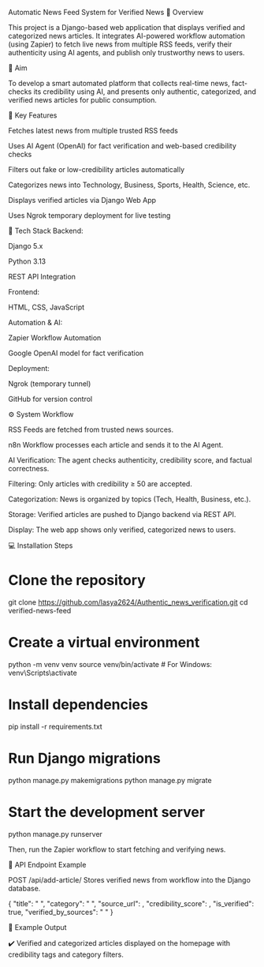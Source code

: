 Automatic News Feed System for Verified News
🚀 Overview

This project is a Django-based web application that displays verified and categorized news articles. It integrates AI-powered workflow automation (using Zapier) to fetch live news from multiple RSS feeds, verify their authenticity using AI agents, and publish only trustworthy news to users.

🎯 Aim

To develop a smart automated platform that collects real-time news, fact-checks its credibility using AI, and presents only authentic, categorized, and verified news articles for public consumption.

🧠 Key Features

Fetches latest news from multiple trusted RSS feeds

Uses AI Agent (OpenAI) for fact verification and web-based credibility checks

Filters out fake or low-credibility articles automatically

Categorizes news into Technology, Business, Sports, Health, Science, etc.

Displays verified articles via Django Web App

Uses Ngrok temporary deployment for live testing

🧩 Tech Stack
Backend:

Django 5.x

Python 3.13

REST API Integration

Frontend:

HTML, CSS, JavaScript

Automation & AI:

Zapier Workflow Automation

Google OpenAI model for fact verification

Deployment:

Ngrok (temporary tunnel)

GitHub for version control

⚙️ System Workflow

RSS Feeds are fetched from trusted news sources.

n8n Workflow processes each article and sends it to the AI Agent.

AI Verification: The agent checks authenticity, credibility score, and factual correctness.

Filtering: Only articles with credibility ≥ 50 are accepted.

Categorization: News is organized by topics (Tech, Health, Business, etc.).

Storage: Verified articles are pushed to Django backend via REST API.

Display: The web app shows only verified, categorized news to users.

💻 Installation Steps
# Clone the repository
git clone https://github.com/lasya2624/Authentic_news_verification.git
cd verified-news-feed

# Create a virtual environment
python -m venv venv
source venv/bin/activate   # For Windows: venv\Scripts\activate

# Install dependencies
pip install -r requirements.txt

# Run Django migrations
python manage.py makemigrations
python manage.py migrate

# Start the development server
python manage.py runserver


Then, run the Zapier workflow to start fetching and verifying news.

🔗 API Endpoint Example

POST /api/add-article/
Stores verified news from workflow into the Django database.

{
  "title": " ",
  "category": " ",
  "source_url": ,
  "credibility_score":  ,
  "is_verified": true,
  "verified_by_sources": " "
}

🧾 Example Output

✔️ Verified and categorized articles displayed on the homepage with credibility tags and category filters.
